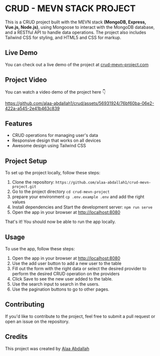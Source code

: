 # CRUD - MEVN STACK PROJECT

This is a CRUD project built with the MEVN stack **(MongoDB, Express, Vue.js, Node.js)**, using Mongoose to interact with the MongoDB database, and a RESTful API to handle data operations. The project also includes Tailwind CSS for styling, and HTML5 and CSS for markup.

## Live Demo

You can check out a live demo of the project at [crud-mevn-project.com](https://crud-mevn-project.onrender.com/)

## Project Video

You can watch a video demo of the project here 👇

https://github.com/alaa-abdallah1/crud/assets/56931924/76bf60ba-06e2-422a-a545-2e41b463c839

## Features

- CRUD operations for managing user's data
- Responsive design that works on all devices
- Awesome design using Tailwind CSS

## Project Setup

To set up the project locally, follow these steps:

1. Clone the repository: `https://github.com/alaa-abdallah1/crud-mevn-project.git`
2. Go to the project directory `cd crud-mevn-project`
3. prepare your environment `cp .env.example .env` and add the right values
4. Install dependencies and Start the development server: `npm run serve`
5. Open the app in your browser at [http://localhost:8080](http://localhost:8080)

That's it! You should now be able to run the app locally.

## Usage

To use the app, follow these steps:

1. Open the app in your browser at [http://localhost:8080](http://localhost:8080)
2. Use the add user button to add a new user to the table
3. Fill out the form with the right data or select the desired provider to perform the desired CRUD operation on the providers
4. Click Save to see the new user added to the table.
5. Use the search input to search in the users.
6. Use the pagination buttons to go to other pages.

## Contributing

If you'd like to contribute to the project, feel free to submit a pull request or open an issue on the repository.

## Credits

This project was created by [Alaa Abdallah](https://github.com/alaa-abdallah1)
